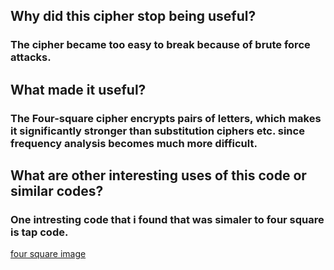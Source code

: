 ## Why did this cipher stop being useful?
### The cipher became too easy to break because of brute force attacks.

## What made it useful?
### The Four-square cipher encrypts pairs of letters, which makes it significantly stronger than substitution ciphers etc. since frequency analysis becomes much more difficult.

## What are other interesting uses of this code or similar codes?
### One intresting code that i found that was simaler to four square is tap code.

[four square image](https://crypto.interactive-maths.com/uploads/1/1/3/4/11345755/6513896_orig.jpg)
